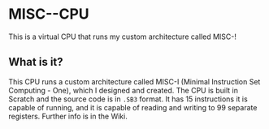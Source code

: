 # MISC--CPU
This is a virtual CPU that runs my custom architecture called MISC-!

## What is it?
This CPU runs a custom architecture called MISC-I (Minimal Instruction Set Computing - One), which I designed and created. The CPU is built in Scratch and the source code is in ```.SB3``` format. It has 15 instructions it is capable of running, and it is capable of reading and writing to 99 separate registers. Further info is in the Wiki.
